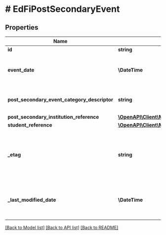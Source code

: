 # # EdFiPostSecondaryEvent

## Properties

Name | Type | Description | Notes
------------ | ------------- | ------------- | -------------
**id** | **string** |  | [optional]
**event_date** | **\DateTime** | The date the event occurred or was recorded. |
**post_secondary_event_category_descriptor** | **string** | The post secondary event that is logged. |
**post_secondary_institution_reference** | [**\OpenAPI\Client\Model\EdFiPostSecondaryInstitutionReference**](EdFiPostSecondaryInstitutionReference.md) |  | [optional]
**student_reference** | [**\OpenAPI\Client\Model\EdFiStudentReference**](EdFiStudentReference.md) |  |
**_etag** | **string** | A unique system-generated value that identifies the version of the resource. | [optional]
**_last_modified_date** | **\DateTime** | The date and time the resource was last modified. | [optional]

[[Back to Model list]](../../README.md#models) [[Back to API list]](../../README.md#endpoints) [[Back to README]](../../README.md)
